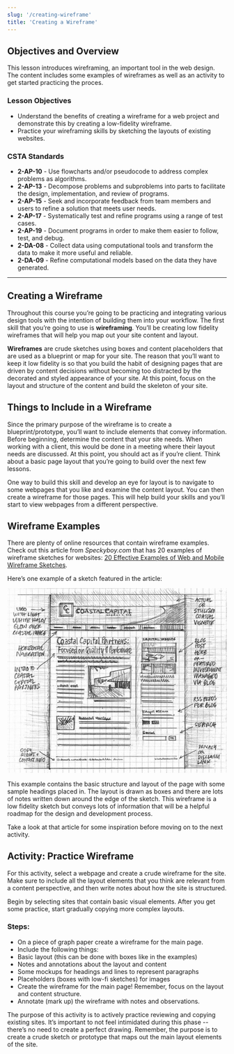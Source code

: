 ```yaml
---
slug: '/creating-wireframe'
title: 'Creating a Wireframe'
---
```


## Objectives and Overview

This lesson introduces wireframing, an important tool in the web design. The content includes some examples of wireframes as well as an activity to get started practicing the proces.

### Lesson Objectives

- Understand the benefits of creating a wireframe for a web project and demonstrate this by creating a low-fidelity wireframe.
- Practice your wireframing skills by sketching the layouts of existing websites.

### CSTA Standards
- **2-AP-10** - Use flowcharts and/or pseudocode to address complex problems as algorithms.
- **2-AP-13** - Decompose problems and subproblems into parts to facilitate the design, implementation, and review of programs.
- **2-AP-15** - Seek and incorporate feedback from team members and users to refine a solution that meets user needs.
- **2-AP-17** - Systematically test and refine programs using a range of test cases.
- **2-AP-19** - Document programs in order to make them easier to follow, test, and debug.
- **2-DA-08** - Collect data using computational tools and transform the data to make it more useful and reliable.
- **2-DA-09** - Refine computational models based on the data they have generated.

---
## Creating a Wireframe

Throughout this course you’re going to be practicing and integrating various design tools with the intention of building them into your workflow. The first skill that you’re going to use is **wireframing**. You’ll be creating low fidelity wireframes that will help you map out your site content and layout.

**Wireframes** are crude sketches using boxes and content placeholders that are used as a blueprint or map for your site. The reason that you’ll want to keep it low fidelity is so that you build the habit of designing pages that are driven by content decisions without becoming too distracted by the decorated and styled appearance of your site. At this point, focus on the layout and structure of the content and build the skeleton of your site.

## Things to Include in a Wireframe

Since the primary purpose of the wireframe is to create a blueprint/prototype, you’ll want to include elements that convey information. Before beginning, determine the content that your site needs. When working with a client, this would be done in a meeting where their layout needs are discussed. At this point, you should act as if you’re client. Think about a basic page layout that you’re going to build over the next few lessons.

One way to build this skill and develop an eye for layout is to navigate to some webpages that you like and examine the content layout. You can then create a wireframe for those pages. This will help build your skills and you’ll start to view webpages from a different perspective.

## Wireframe Examples
There are plenty of online resources that contain wireframe examples. Check out this article from *Speckyboy.com* that has 20 examples of wireframe sketches for websites: [20 Effective Examples of Web and Mobile Wireframe Sketches](https://speckyboy.com/20-effective-examples-of-web-and-mobile-wireframe-sketches/). 

Here’s one example of a sketch featured in the article:

![Website wireframe example from Speckyboy.com](../images/speckyboy-wireframe-example.jpg)

This example contains the basic structure and layout of the page with some sample headings placed in. The layout is drawn as boxes and there are lots of notes written down around the edge of the sketch. This wireframe is a low fidelity sketch but conveys lots of information that will be a helpful roadmap for the design and development process.

Take a look at that article for some inspiration before moving on to the next activity.

## Activity: Practice Wireframe

For this activity,  select a webpage and create a crude wireframe for the site. Make sure to include all the layout elements that you think are relevant from a content perspective, and then write notes about how the site is structured.

Begin by selecting sites that contain basic visual elements. After you get some practice, start gradually copying more complex layouts.

### Steps:

- On a piece of graph paper create a wireframe for the main page.
- Include the following things:
- Basic layout (this can be done with boxes like in the examples)
- Notes and annotations about the layout and content
- Some mockups for headings and lines to represent paragraphs
- Placeholders (boxes with low-fi sketches) for images
- Create the wireframe for the main page! Remember, focus on the layout and content structure.
- Annotate (mark up) the wireframe with notes and observations.

The purpose of this activity is to actively practice reviewing and copying existing sites. It’s important to not feel intimidated during this phase -- there’s no need to create a perfect drawing. Remember, the purpose is to create a crude sketch or prototype that maps out the main layout elements of the site.